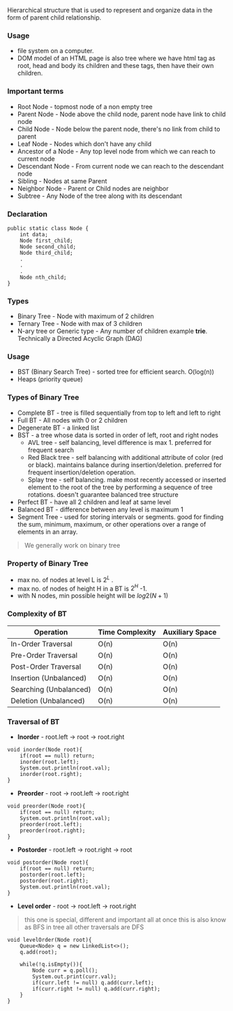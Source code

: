 Hierarchical structure that is used to represent and organize data in the form of parent child relationship.

### Usage 
- file system on a computer.
-  DOM model of an HTML page is also tree where we have html tag as root, head and body its children and these tags, then have their own children.

### Important terms
- Root Node - topmost node of a non empty tree
- Parent Node - Node above the child node, parent node have link to child node
- Child Node - Node below the parent node, there's no link from child to parent
- Leaf Node - Nodes which don't have any child
- Ancestor of a Node - Any top level node from which we can reach to current node
- Descendant Node - From current node we can reach to the descendant node
- Sibling - Nodes at same Parent
- Neighbor Node - Parent or Child nodes are neighbor
- Subtree - Any Node of the tree along with its descendant 

### Declaration
	public static class Node {
	    int data;
	    Node first_child;
	    Node second_child;
	    Node third_child;
	    .
	    .
	    .
	    Node nth_child;
    }

### Types
- Binary Tree - Node with maximum of 2 children
- Ternary Tree - Node with max of 3 children
- N-ary tree or Generic type - Any number of children example **trie**. Technically a Directed Acyclic Graph (DAG)

### Usage
- BST (Binary Search Tree) - sorted tree for efficient search. O(log(n))
- Heaps (priority queue)

### Types of Binary Tree
- Complete BT - tree is filled sequentially from top to left and left to right
- Full BT - All nodes with 0 or 2 children
- Degenerate BT - a linked list
- BST - a tree whose data is sorted in order of left, root and right nodes
	- AVL tree - self balancing, level difference is max 1. preferred for frequent search
	- Red Black tree - self balancing with additional attribute of color (red or black). maintains balance during insertion/deletion. preferred for frequent insertion/deletion operation.
	- Splay tree - self balancing. make most recently accessed or inserted element to the root of the tree by performing a sequence of tree rotations. doesn't guarantee balanced tree structure
- Perfect BT - have all 2 children and leaf at same level
- Balanced BT - difference between any level is maximum 1
- Segment Tree - used for storing intervals or segments. good for finding the sum, minimum, maximum, or other operations over a range of elements in an array.

>We generally work on binary tree

### Property of Binary Tree
- max no. of nodes at level L is $2^L$ .
- max no. of nodes of height H in a BT is $2^H$ -1.
- with N nodes, min possible height will be $log2(N+1)$

### Complexity of BT
| Operation              | Time Complexity | Auxiliary Space |
| ---------------------- | --------------- | --------------- |
| In-Order Traversal     | O(n)            | O(n)            |
| Pre-Order Traversal    | O(n)            | O(n)            |
| Post-Order Traversal   | O(n)            | O(n)            |
| Insertion (Unbalanced) | O(n)            | O(n)            |
| Searching (Unbalanced) | O(n)            | O(n)            |
| Deletion (Unbalanced)  | O(n)            | O(n)            |

### Traversal of BT

- **Inorder** - root.left -> root -> root.right
```
void inorder(Node root){
	if(root == null) return;
	inorder(root.left);
	System.out.println(root.val);
	inorder(root.right);
}
```

- **Preorder** - root -> root.left -> root.right
```
void preorder(Node root){
	if(root == null) return;
	System.out.println(root.val);
	preorder(root.left);
	preorder(root.right);
}
```

- **Postorder** - root.left -> root.right -> root
```
void postorder(Node root){
	if(root == null) return;
	postorder(root.left);
	postorder(root.right);
	System.out.println(root.val);
}
```

- **Level order** - root -> root.left -> root.right
> this one is special, different and important all at once
> this is also know as BFS in tree all other traversals are DFS
```
void levelOrder(Node root){
	Queue<Node> q = new LinkedList<>();
	q.add(root);

	while(!q.isEmpty()){
		Node curr = q.poll();
		System.out.print(curr.val);
		if(curr.left != null) q.add(curr.left);
		if(curr.right != null) q.add(curr.right);
	}
}
```

